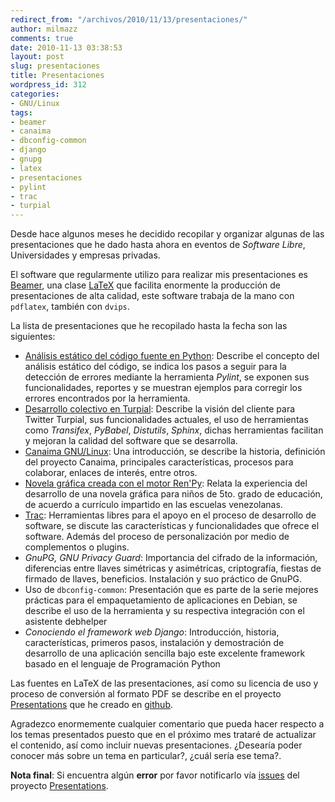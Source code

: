 ```yaml
---
redirect_from: "/archivos/2010/11/13/presentaciones/"
author: milmazz
comments: true
date: 2010-11-13 03:38:53
layout: post
slug: presentaciones
title: Presentaciones
wordpress_id: 312
categories:
- GNU/Linux
tags:
- beamer
- canaima
- dbconfig-common
- django
- gnupg
- latex
- presentaciones
- pylint
- trac
- turpial
---
```


Desde hace algunos meses he decidido recopilar y organizar algunas de las presentaciones que he dado hasta ahora en eventos de _Software Libre_, Universidades y empresas privadas.

El software que regularmente utilizo para realizar mis presentaciones es [Beamer](http://latex-beamer.sourceforge.net/), una clase [LaTeX](http://www.latex-project.org/) que facilita enormente la producción de presentaciones de alta calidad, este software trabaja de la mano con `pdflatex`, también con `dvips`.

La lista de presentaciones que he recopilado hasta la fecha son las siguientes:

* [Análisis estático del código fuente en Python](http://www.slideshare.net/milmazz/pylint): Describe el concepto del análisis estático del código, se indica los pasos a seguir para la detección de errores mediante la herramienta _Pylint_, se exponen sus funcionalidades, reportes y se muestran ejemplos para corregir los errores encontrados por la herramienta.
* [Desarrollo colectivo en Turpial](http://www.slideshare.net/milmazz/desarrollo-colectivo-en-turpial): Describe la visión del cliente para Twitter Turpial, sus funcionalidades actuales, el uso de herramientas como _Transifex_, _PyBabel_, _Distutils_, _Sphinx_, dichas herramientas facilitan y mejoran la calidad del software que se desarrolla.
* [Canaima GNU/Linux](http://www.slideshare.net/milmazz/canaima-gnulinux): Una introducción, se describe la historia, definición del proyecto Canaima, principales características, procesos para colaborar, enlaces de interés, entre otros.
* [Novela gráfica creada con el motor Ren'Py](http://www.slideshare.net/milmazz/proyecto-maestro-virtual-novela-grfica-creada-con-el-motor-renpy): Relata la experiencia del desarrollo de una novela gráfica para niños de 5to. grado de educación, de acuerdo a currículo impartido en las escuelas venezolanas.
* [Trac](http://www.slideshare.net/milmazz/trac-3717222): Herramientas libres para el apoyo en el proceso de desarrollo de software, se discute las características y funcionalidades que ofrece el software. Además del proceso de personalización por medio de complementos o plugins.
* _GnuPG, GNU Privacy Guard_: Importancia del cifrado de la información, diferencias entre llaves simétricas y asimétricas, criptografía, fiestas de firmado de llaves, beneficios. Instalación y suo práctico de GnuPG.
* Uso de `dbconfig-common`: Presentación que es parte de la serie mejores prácticas para el empaquetamiento de aplicaciones en Debian, se describe el uso de la herramienta y su respectiva integración con el asistente debhelper
* _Conociendo el framework web Django_: Introducción, historia, características, primeros pasos, instalación y demostración de desarrollo de una aplicación sencilla bajo este excelente framework basado en el lenguaje de Programación Python

Las fuentes en LaTeX de las presentaciones, así como su licencia de uso y proceso de conversión al formato PDF se describe en el proyecto [Presentations](https://github.com/milmazz/Presentations) que he creado en [github](http://www.github.com/).

Agradezco enormemente cualquier comentario que pueda hacer respecto a los temas presentados puesto que en el próximo mes trataré de actualizar el contenido, así como incluir nuevas presentaciones. ¿Desearía poder conocer más sobre un tema en particular?, ¿cuál sería ese tema?.

**Nota final**: Si encuentra algún **error** por favor notificarlo vía [issues](https://github.com/milmazz/Presentations/issues) del proyecto [Presentations](https://github.com/milmazz/Presentations).
